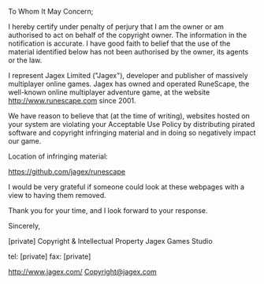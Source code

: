 To Whom It May Concern;

I hereby certify under penalty of perjury that I am the owner or am authorised to act on behalf of the copyright owner. The information in the notification is accurate. I have good faith to belief that the use of the material identified below has not been authorised by the owner, its agents or the law.

I represent Jagex Limited ("Jagex"), developer and publisher of massively multiplayer online games. Jagex has owned and operated RuneScape, the well-known online multiplayer adventure game, at the website <http://www.runescape.com> since 2001.

We have reason to believe that (at the time of writing), websites hosted on your system are violating your Acceptable Use Policy by distributing pirated software and copyright infringing material and in doing so negatively impact our game.

Location of infringing material:

<https://github.com/jagex/runescape>

I would be very grateful if someone could look at these webpages with a view to having them removed.

Thank you for your time, and I look forward to your response.

Sincerely,

[private]
Copyright & Intellectual Property
Jagex Games Studio

tel: [private]
fax: [private]

<http://www.jagex.com/>
<Copyright@jagex.com>

